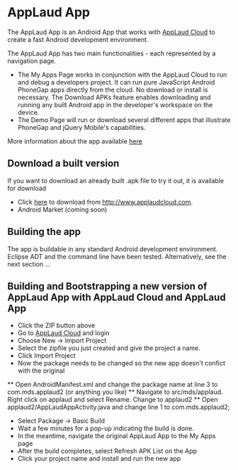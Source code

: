 AppLaud App
============================

The AppLaud App is an Android App that works with [AppLaud Cloud](http://www.applaudcloud.com) 
to create a fast Android development environment.

The AppLaud App has two main functionalities - each represented by a navigation page.

* The My Apps Page works in conjunction with the AppLaud Cloud to run and
debug a developers project. It can run pure JavaScript Android
PhoneGap apps directly from the cloud. No download or install is
necessary. The Download APKs feature enables downloading and running any built
Android app in the developer's workspace on the device.
* The Demo Page will run or download several different apps that
illustrate PhoneGap and jQuery Mobile's capabilities.

More information about the app available [here](http://www.applaudcloud.com/app.html)

Download a built version
--------

If you want to download an already built .apk file to try it out, it is available for download

* Click [here](http://www.applaudcloud.com/app.apk) to download from http://www.applaudcloud.com.
* Android Market (coming soon)

Building the app
--------------------

The app is buildable in any standard Android development environment. Eclipse ADT and the command line 
have been tested. Alternatively, see the next section ...

Building and Bootstrapping a new version of AppLaud App with AppLaud Cloud and AppLaud App
--------------------

* Click the ZIP button above
* Go to [AppLaud Cloud](http://www.applaudcloud.com) and login
* Choose New -> Import Project
* Select the zipfile you just created and give the project a name.
* Click Import Project
* Now the package needs to be changed so the new app doesn't confict with the original

** Open AndroidManifest.xml and change the package name at line 3 to com.mds.applaud2 (or anything you like)
** Navigate to src/mds/applaud. Right click on applaud and select Rename. Change to applaud2
** Open applaud2/AppLaudAppActivity.java and change line 1 to com.mds.applaud2;
* Select Package -> Basic Build
* Wait a few minutes for a pop-up indicating the build is done.
* In the meantime, navigate the original AppLaud App to the My Apps page
* After the build completes, select Refresh APK List on the App
* Click your project name and install and run the new app
